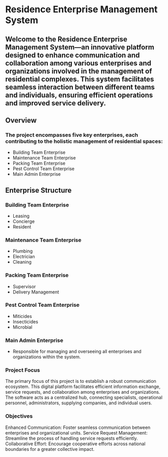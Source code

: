 # Residence Enterprise Management System
## Welcome to the Residence Enterprise Management System—an innovative platform designed to enhance communication and collaboration among various enterprises and organizations involved in the management of residential complexes. This system facilitates seamless interaction between different teams and individuals, ensuring efficient operations and improved service delivery.

## Overview
### The project encompasses five key enterprises, each contributing to the holistic management of residential spaces:

- Building Team Enterprise
- Maintenance Team Enterprise
- Packing Team Enterprise
- Pest Control Team Enterprise
- Main Admin Enterprise
## Enterprise Structure
### Building Team Enterprise
 - Leasing
 - Concierge
 - Resident
### Maintenance Team Enterprise
 - Plumbing
 - Electrician
 - Cleaning
### Packing Team Enterprise
 - Supervisor
 - Delivery Management
### Pest Control Team Enterprise
 - Miticides
 - Insecticides
 - Microbial
### Main Admin Enterprise
 - Responsible for managing and overseeing all enterprises and organizations within the system.

### Project Focus
The primary focus of this project is to establish a robust communication ecosystem. This digital platform facilitates efficient information exchange, service requests, and collaboration among enterprises and organizations. The software acts as a centralized hub, connecting specialists, operational personnel, administrators, supplying companies, and individual users.

### Objectives
Enhanced Communication: Foster seamless communication between enterprises and organizational units.
Service Request Management: Streamline the process of handling service requests efficiently.
Collaborative Effort: Encourage cooperative efforts across national boundaries for a greater collective impact.
